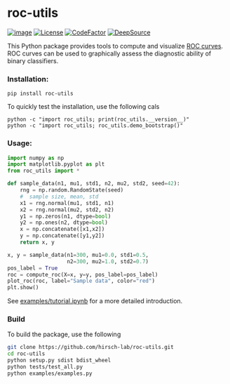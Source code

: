 # roc-utils

<!--https://raw.githubusercontent.com/yngvem/group-lasso/master/README.rst-->

<!--[![Downloads](https://pepy.tech/badge/roc-utils)](https://pepy.tech/project/roc-utils)-->
<!--https://pypistats.org/packages/roc-utils-->
[![image](https://img.shields.io/pypi/v/roc-utils)](https://pypi.org/project/roc-utils/)
[![License](https://img.shields.io/pypi/l/roc-utils)](https://github.com/hirsch-lab/roc-utils/blob/main/LICENSE)
[![CodeFactor](https://www.codefactor.io/repository/github/hirsch-lab/roc-utils/badge)](https://www.codefactor.io/repository/github/hirsch-lab/roc-utils)
[![DeepSource](https://deepsource.io/gh/hirsch-lab/roc-utils.svg/?label=active+issues)](https://deepsource.io/gh/hirsch-lab/roc-utils/?ref=repository-badge)
<!--[![Build Status](https://travis-ci.org/hirsch-lab/cyminiball.svg?branch=main)](https://travis-ci.org/hirsch-lab/roc-utils)-->
<!--Travis build and test-->
<!--Coveralls.io-->
<!--Read-the-docs not required for such a small project-->


This Python package provides tools to compute and visualize [ROC curves](https://en.wikipedia.org/wiki/Receiver_operating_characteristic). ROC curves can be used to graphically assess the diagnostic ability of binary classifiers. 


### Installation:

    pip install roc-utils
    
To quickly test the installation, use the following cals

    python -c "import roc_utils; print(roc_utils.__version__)"
    python -c "import roc_utils; roc_utils.demo_bootstrap()"

### Usage:

```python
import numpy as np
import matplotlib.pyplot as plt
from roc_utils import *

def sample_data(n1, mu1, std1, n2, mu2, std2, seed=42):
    rng = np.random.RandomState(seed)
    #  sample size, mean, std
    x1 = rng.normal(mu1, std1, n1)
    x2 = rng.normal(mu2, std2, n2)
    y1 = np.zeros(n1, dtype=bool)
    y2 = np.ones(n2, dtype=bool)
    x = np.concatenate([x1,x2])
    y = np.concatenate([y1,y2])
    return x, y

x, y = sample_data(n1=300, mu1=0.0, std1=0.5,
                   n2=300, mu2=1.0, std2=0.7)
pos_label = True
roc = compute_roc(X=x, y=y, pos_label=pos_label)
plot_roc(roc, label="Sample data", color="red")
plt.show()
```

See [examples/tutorial.ipynb](https://github.com/hirsch-lab/roc-utils/examples/tutorial.ipynb) for a more detailed introduction.

### Build

To build the package, use the following

```bash
git clone https://github.com/hirsch-lab/roc-utils.git
cd roc-utils
python setup.py sdist bdist_wheel
python tests/test_all.py
python examples/examples.py
```
